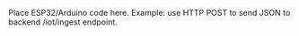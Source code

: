 Place ESP32/Arduino code here. Example: use HTTP POST to send JSON to backend /iot/ingest endpoint.

